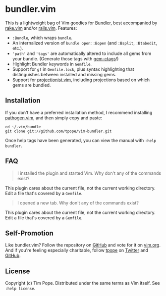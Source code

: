# bundler.vim

This is a lightweight bag of Vim goodies for
[Bundler](http://gembundler.com), best accompanied by
[rake.vim](https://github.com/tpope/vim-rake) and/or
[rails.vim](https://github.com/tpope/vim-rails).  Features:

* `:Bundle`, which wraps `bundle`.
* An internalized version of `bundle open`: `:Bopen` (and `:Bsplit`,
  `:Btabedit`, etc.).
* `'path'` and `'tags'` are automatically altered to include all gems
  from your bundle.  (Generate those tags with
  [gem-ctags](https://github.com/tpope/gem-ctags)!)
* Highlight Bundler keywords in `Gemfile`.
* Support for `gf` in `Gemfile.lock`, plus syntax highlighting that
  distinguishes between installed and missing gems.
* Support for [projectionist.vim](https://github.com/tpope/vim-projectionist),
  including projections based on which gems are bundled.

## Installation

If you don't have a preferred installation method, I recommend
installing [pathogen.vim](https://github.com/tpope/vim-pathogen), and
then simply copy and paste:

    cd ~/.vim/bundle
    git clone git://github.com/tpope/vim-bundler.git

Once help tags have been generated, you can view the manual with
`:help bundler`.

## FAQ

> I installed the plugin and started Vim.  Why don't any of the commands
> exist?

This plugin cares about the current file, not the current working
directory.  Edit a file that's covered by a `Gemfile`.

> I opened a new tab.  Why don't any of the commands exist?

This plugin cares about the current file, not the current working
directory.  Edit a file that's covered by a `Gemfile`.

## Self-Promotion

Like bundler.vim? Follow the repository on
[GitHub](https://github.com/tpope/vim-bundler) and vote for it on
[vim.org](http://www.vim.org/scripts/script.php?script_id=4280).  And if
you're feeling especially charitable, follow [tpope](http://tpo.pe/) on
[Twitter](http://twitter.com/tpope) and
[GitHub](https://github.com/tpope).

## License

Copyright (c) Tim Pope.  Distributed under the same terms as Vim itself.
See `:help license`.
